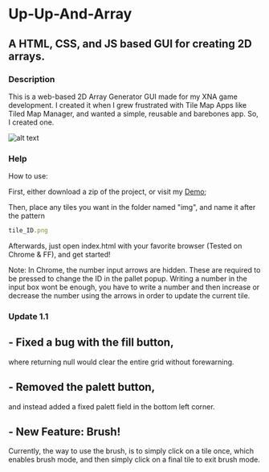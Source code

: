 # Up-Up-And-Array
## A HTML, CSS, and JS based GUI for creating 2D arrays.

### Description
This is a web-based 2D Array Generator GUI made for my XNA game development.
I created it when I grew frustrated with Tile Map Apps like Tiled Map Manager,
and wanted a simple, reusable and barebones app.
So, I created one.

![alt text][logo]

[logo]: http://puu.sh/qSFCR/f7a67592a3.png "Logo Title Text 2"

### Help
How to use:

First, either download a zip of the project, or visit my [Demo](https://imfalling.github.io/Up-Up-And-Array/);

Then, place any tiles you want in the folder named "img", and name it after the pattern
```javascript
tile_ID.png
```
Afterwards, just open index.html with your favorite browser (Tested on Chrome & FF),
and get started!

Note: In Chrome, the number input arrows are hidden. These are required to be pressed to change the ID in the pallet popup.
Writing a number in the input box wont be enough, you have to write a number and then increase or decrease the number using the arrows in order to update the current tile.

### Update 1.1
## - Fixed a bug with the fill button,
where returning null would clear the entire grid without forewarning.

## - Removed the palett button,
and instead added a fixed palett field in the bottom left corner.

## - New Feature: **Brush!**
Currently, the way to use the brush, is to simply click on a tile once, which enables brush mode, and then simply click on a final tile to exit
brush mode.
